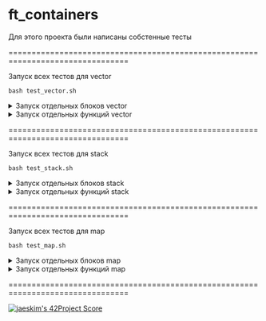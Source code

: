 # ft_containers

Для этого проекта были написаны собстенные тесты

================================================================================
    
Запуск всех тестов для vector

    bash test_vector.sh

<details>
<summary>Запуск отдельных блоков vector</summary>

    bash test_vector.sh Acc    (Element access)
    
    bash test_vector.sh Cap    (Capacity)
    
    bash test_vector.sh Alloc  (Allocator)
    
    bash test_vector.sh Iter   (Iterators)
    
    bash test_vector.sh Non    (Non-member function overloads)
    
    bash test_vector.sh Mod    (Modifiers)
    
</details>

<details>
<summary>Запуск отдельных функций vector</summary>

    Element access:
    1) bash test_vector.sh acc               (test [])
    2) bash test_vector.sh acc_const         (test [] const)
    3) bash test_vector.sh at
    4) bash test_vector.sh at_const
    5) bash test_vector.sh front
    6) bash test_vector.sh front_const
    7) bash test_vector.sh back
    8) bash test_vector.sh back_const
    
    Capacity:
    1) bash test_vector.sh size
    2) bash test_vector.sh max_size
    3) bash test_vector.sh capacity
    4) bash test_vector.sh reserve
    5) bash test_vector.sh empty
    6) bash test_vector.sh resize
    
    Allocator:
    1) bash test_vector.sh get_allocator
    
    Iterators:
    1) bash test_vector.sh iterator
    2) bash test_vector.sh iterator_const
    3) bash test_vector.sh r_iterator        (reverse iterators)
    4) bash test_vector.sh r_iterator_const  (reverse iterators const)
    
    Non-member function overloads:
    1) bash test_vector.sh operator          (==, !=, <, <=, >, >=)
    2) bash test_vector.sh Non_swap          (bash test_vector.sh swap все тесты для swap)
    
    Modifiers:
    1) bash test_vector.sh assign            (все тесты)
        1.1) bash test_vector.sh assign_1    (assign(InputIterator first, InputIterator last))
        1.2) bash test_vector.sh assign_2    (assign(size_type n, const value_type& val))
    2) bash test_vector.sh push_back
    3) bash test_vector.sh pop_back
    4) bash test_vector.sh insert            (все тесты)
        4.1) bash test_vector.sh insert_1    (insert(iterator position, const value_type& val))
        4.2) bash test_vector.sh insert_2    (insert(iterator position, size_type n, const value_type& val))
        4.3) bash test_vector.sh insert_3    (insert(iterator position, InputIterator first, InputIterator last))
    5) bash test_vector.sh erase             (все тесты)
        5.1) bash test_vector.sh erase_1     (erase(iterator position))
        5.2) bash test_vector.sh erase_2     (erase(iterator first, iterator last))
    6) bash test_vector.sh Mod_swap          (bash test_vector.sh swap все тесты для swap)
    7) bash test_vector.sh clear
    
</details>

================================================================================

Запуск всех тестов для stack

    bash test_stack.sh 

<details>
<summary>Запуск отдельных блоков stack</summary>
    
    bash test_stack.sh Member   (Member functions)
    
    bash test_stack.sh Non      (Non-member function overloads)
    
</details>
    
<details>
<summary>Запуск отдельных функций stack</summary>
    
    Member functions:
    1) bash test_stack.sh empty
    2) bash test_stack.sh size
    3) bash test_stack.sh top
    4) bash test_stack.sh top_const
    5) bash test_stack.sh push
    6) bash test_stack.sh pop
    
    Non-member function overloads:
    1) bash test_stack.sh operator          (==, !=, <, <=, >, >=)
    
</details>

================================================================================

Запуск всех тестов для map

    bash test_map.sh

<details>
<summary>Запуск отдельных блоков map</summary> 
    
    bash test_map.sh Acc    (Element access)
    
    bash test_map.sh Cap    (Capacity)
    
    bash test_map.sh Alloc  (Allocator)
    
    bash test_map.sh Iter   (Iterators)
    
    bash test_map.sh Non    (Non-member function overloads)
    
    bash test_map.sh Mod    (Modifiers)
    
    bash test_map.sh Oper   (Operations)
    
</details>
    
<details>
<summary>Запуск отдельных функций map</summary>
    
    Element access:
    1) bash test_map.sh acc
    
    Element access:
    1) bash test_map.sh size
    2) bash test_map.sh max_size
    3) bash test_map.sh empty
    
    Allocator:
    1) bash test_map.sh get_allocator
    
    Iterators:
    1) bash test_map.sh iterator
    2) bash test_map.sh iterator_const
    3) bash test_map.sh r_iterator
    4) bash test_map.sh r_iterator_const
    
    Non-member function overloads:
    1) bash test_map.sh operator        (==, !=, <, <=, >, >=)
    2) bash test_map.sh Non_swap        (bash test_map.sh swap все тесты для swap)
    
    Modifiers:
    1) bash test_map.sh insert          (все тесты)
        1.1) bash test_map.sh insert_1  (insert(const value_type& val))
        1.2) bash test_map.sh insert_2  (insert(iterator position, const value_type& val))
        1.3) bash test_map.sh insert_3  (insert(InputIterator first, InputIterator last))
    2) bash test_map.sh erase           (все тесты)      
        2.1) bash test_map.sh erase_1   (erase(iterator position))
        2.2) bash test_map.sh erase_2   (erase(const key_type& k))
        2.3) bash test_map.sh erase_3   (erase(iterator first, iterator last))
    3) bash test_map.sh Mod_swap        (bash test_map.sh swap все тесты для swap)
    4) bash test_map.sh clear
    
    Operations:
    1) bash test_map.sh count
    2) bash test_map.sh equal_range
    3) bash test_map.sh equal_range_const
    4) bash test_map.sh find
    5) bash test_map.sh find_const
    6) bash test_map.sh lower_bound
    7) bash test_map.sh lower_bound_const
    8) bash test_map.sh upper_bound
    9) bash test_map.sh upper_bound_const
    
</details>

================================================================================

[![jaeskim's 42Project Score](https://badge42.herokuapp.com/api/project/gmother/ft_containers)](https://github.com/JaeSeoKim/badge42)
